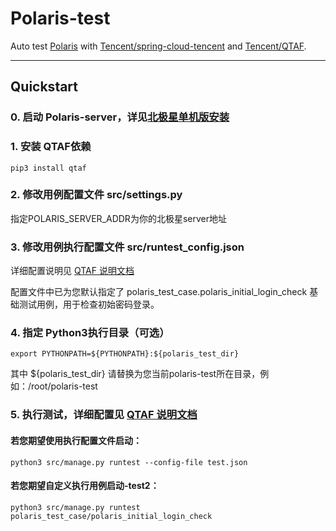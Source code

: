 # Polaris-test

Auto test [Polaris](https://github.com/polarismesh/polaris)
with [Tencent/spring-cloud-tencent](https://github.com/Tencent/spring-cloud-tencent.git)
and [Tencent/QTAF](https://github.com/Tencent/QTAF.git).

---

## Quickstart

### 0. 启动 Polaris-server，详见[北极星单机版安装](https://polarismesh.cn/zh/doc/%E5%BF%AB%E9%80%9F%E5%85%A5%E9%97%A8/%E5%AE%89%E8%A3%85%E6%9C%8D%E5%8A%A1%E7%AB%AF/%E5%AE%89%E8%A3%85%E5%8D%95%E6%9C%BA%E7%89%88.html#%E5%8D%95%E6%9C%BA%E7%89%88%E5%AE%89%E8%A3%85)

### 1. 安装 QTAF依赖

    pip3 install qtaf

### 2. 修改用例配置文件 src/settings.py

指定POLARIS_SERVER_ADDR为你的北极星server地址

### 3. 修改用例执行配置文件 src/runtest_config.json

详细配置说明见 [QTAF 说明文档](https://qta-testbase.readthedocs.io/zh/latest/testrun.html#section-12)

配置文件中已为您默认指定了 polaris_test_case.polaris_initial_login_check 基础测试用例，用于检查初始密码登录。


### 4. 指定 Python3执行目录（可选）

    export PYTHONPATH=${PYTHONPATH}:${polaris_test_dir}

其中 ${polaris_test_dir} 请替换为您当前polaris-test所在目录，例如：/root/polaris-test

### 5. 执行测试，详细配置见 [QTAF 说明文档](https://qta-testbase.readthedocs.io/zh/latest/testrun.html#)


#### 若您期望使用执行配置文件启动：

    python3 src/manage.py runtest --config-file test.json

#### 若您期望自定义执行用例启动-test2：

    python3 src/manage.py runtest polaris_test_case/polaris_initial_login_check

